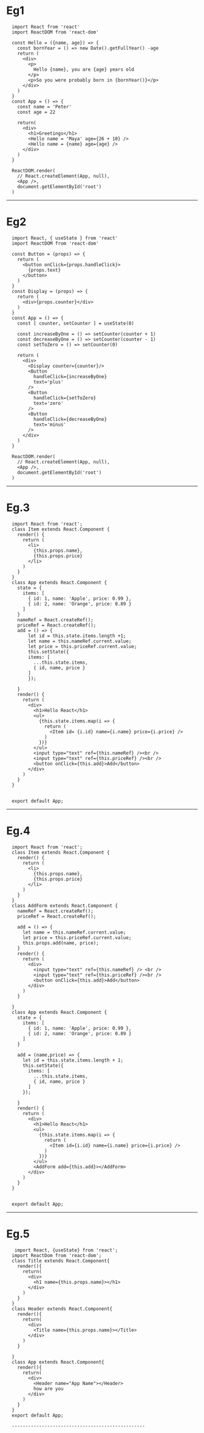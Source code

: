 Eg1
====
      import React from 'react'
      import ReactDOM from 'react-dom'

      const Hello = ({name, age}) => {
        const bornYear = () => new Date().getFullYear() -age
        return (
          <div>
            <p>
              Hello {name}, you are {age} years old
            </p>
            <p>So you were probably born in {bornYear()}</p>
          </div>
        )
      }
      const App = () => {
        const name = 'Peter'
        const age = 22

        return(
          <div>
            <h1>Greetings</h1>
            <Hello name = 'Maya' age={26 + 10} />
            <Hello name = {name} age={age} />
          </div>
        )
      }

      ReactDOM.render(
        // React.createElement(App, null),
        <App />,
        document.getElementById('root')
      )
-------------------------------------------------------------------------

Eg2
======
      import React, { useState } from 'react'
      import ReactDOM from 'react-dom'

      const Button = (props) => {
        return (
          <button onClick={props.handleClick}>
            {props.text}
          </button>
        )
      }
      const Display = (props) => {
        return (
          <div>{props.counter}</div>
        )
      }
      const App = () => {
        const [ counter, setCounter ] = useState(0)

        const increaseByOne = () => setCounter(counter + 1)
        const decreaseByOne = () => setCounter(counter - 1)
        const setToZero = () => setCounter(0)

        return (
          <div>
            <Display counter={counter}/>
            <Button
              handleClick={increaseByOne}
              text='plus'
            />
            <Button
              handleClick={setToZero}
              text='zero'
            />     
            <Button
              handleClick={decreaseByOne}
              text='minus'
            />           
          </div>
        )
      }

      ReactDOM.render(
        // React.createElement(App, null),
        <App />,
        document.getElementById('root')
      )
-------------------------------------------------------------------------------------------------------
Eg.3
=====
      import React from 'react';
      class Item extends React.Component {
        render() {
          return (
            <li>
              {this.props.name},
              {this.props.price}
            </li>
          )
        }
      }
      class App extends React.Component {
        state = {
          items: [
            { id: 1, name: 'Apple', price: 0.99 },
            { id: 2, name: 'Orange', price: 0.89 }
          ]
        }
        nameRef = React.createRef();
        priceRef = React.createRef();
        add = () => {
            let id = this.state.items.length +1;
            let name = this.nameRef.current.value;
            let price = this.priceRef.current.value;
            this.setState({
            items: [
              ...this.state.items,
              { id, name, price }
            ]
            });

        }
        render() {
          return (
            <div>
              <h1>Hello React</h1>
              <ul>
                {this.state.items.map(i => {
                  return (
                    <Item id= {i.id} name={i.name} price={i.price} />
                  )
                })}
              </ul>
              <input type="text" ref={this.nameRef} /><br />
              <input type="text" ref={this.priceRef} /><br />
              <button onClick={this.add}>Add</button>
            </div>
          )
        }
      }


      export default App;

----------------------------------------------------
Eg.4
============

      import React from 'react';
      class Item extends React.Component {
        render() {
          return (
            <li>
              {this.props.name},
              {this.props.price}
            </li>
          )
        }
      }
      class AddForm extends React.Component {
        nameRef = React.createRef();
        priceRef = React.createRef();

        add = () => {
          let name = this.nameRef.current.value;
          let price = this.priceRef.current.value;
          this.props.add(name, price);
        }
        render() {
          return (
            <div>
              <input type="text" ref={this.nameRef} /> <br />
              <input type="text" ref={this.priceRef} /><br />
              <button onClick={this.add}>Add</button>
            </div>
          )
        }

      }
      class App extends React.Component {
        state = {
          items: [
            { id: 1, name: 'Apple', price: 0.99 },
            { id: 2, name: 'Orange', price: 0.89 }
          ]
        }

        add = (name,price) => {
          let id = this.state.items.length + 1;
          this.setState({
            items: [
              ...this.state.items,
              { id, name, price }
            ]
          });

        }
        render() {
          return (
            <div>
              <h1>Hello React</h1>
              <ul>
                {this.state.items.map(i => {
                  return (
                    <Item id={i.id} name={i.name} price={i.price} />
                  )
                })}
              </ul>
              <AddForm add={this.add}></AddForm>
            </div>
          )
        }
      }


      export default App;
 ---------------------------------------------------------------------------------
 Eg.5
 ======
       import React, {useState} from 'react';
      import ReactDom from 'react-dom';
      class Title extends React.Component{
        render(){
          return(
            <div>
              <h1 name={this.props.name}></h1>
            </div>
          )
        }
      }
      class Header extends React.Component{
        render(){
          return(
            <div>
              <Title name={this.props.name}></Title>
            </div>
          )
        }

      }
      class App extends React.Component{
        render(){
          return(
            <div>
              <Header name="App Name"></Header>
              how are you
            </div>
          )
        }
      }
      export default App;
      
      -------------------------------------------------
